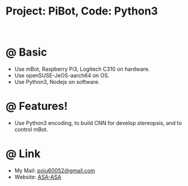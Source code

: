 # Project: PiBot, Code: Python3

<br/> 

# @ **Basic**
  - Use mBot, Raspberry Pi3, Logitech C310 on hardware.
  - Use openSUSE-JeOS-aarch64 on OS.
  - Use Python3, Nodejs on software.


# @ **Features!**
  - Use Python3 encoding, to build CNN for develop stereopsis, and to control mBot.


# @ **Link**
  - My Mail: <poiu60052@gmail.com>
  - Website: [ASA-ASA]

   [ASA-ASA]: <https://double-asa.blogspot.tw/>

